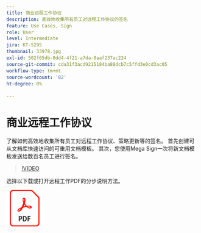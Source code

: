 ```yaml
---
title: 商业远程工作协议
description: 高效地收集所有员工对远程工作协议的签名
feature: Use Cases, Sign
role: User
level: Intermediate
jira: KT-5295
thumbnail: 33978.jpg
exl-id: 502f65db-8dd4-4f21-a7da-8aaf237ac224
source-git-commit: cda31f3acd9215184ba88dcb7c5ffd3e0cd3ac05
workflow-type: tm+mt
source-wordcount: '82'
ht-degree: 0%

---
```


# 商业远程工作协议

了解如何高效地收集所有员工对远程工作协议、策略更新等的签名。 首先创建可从文档库快速访问的可重用文档模板。 其次，您使用Mega Sign一次将新文档模板发送给数百名员工进行签名。

>[!VIDEO](https://video.tv.adobe.com/v/33978?quality=12&learn=on&hidetitle=true)

选择以下载或打开远程工作PDF的分步说明方法。

[![下载PDF方法](../assets/acrobat_PDF_96.png)](../assets/UseCaseRecipe-EN-UsingMegaSign.pdf)
